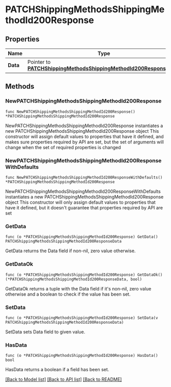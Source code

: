 # PATCHShippingMethodsShippingMethodId200Response

## Properties

Name | Type | Description | Notes
------------ | ------------- | ------------- | -------------
**Data** | Pointer to [**PATCHShippingMethodsShippingMethodId200ResponseData**](PATCHShippingMethodsShippingMethodId200ResponseData.md) |  | [optional] 

## Methods

### NewPATCHShippingMethodsShippingMethodId200Response

`func NewPATCHShippingMethodsShippingMethodId200Response() *PATCHShippingMethodsShippingMethodId200Response`

NewPATCHShippingMethodsShippingMethodId200Response instantiates a new PATCHShippingMethodsShippingMethodId200Response object
This constructor will assign default values to properties that have it defined,
and makes sure properties required by API are set, but the set of arguments
will change when the set of required properties is changed

### NewPATCHShippingMethodsShippingMethodId200ResponseWithDefaults

`func NewPATCHShippingMethodsShippingMethodId200ResponseWithDefaults() *PATCHShippingMethodsShippingMethodId200Response`

NewPATCHShippingMethodsShippingMethodId200ResponseWithDefaults instantiates a new PATCHShippingMethodsShippingMethodId200Response object
This constructor will only assign default values to properties that have it defined,
but it doesn't guarantee that properties required by API are set

### GetData

`func (o *PATCHShippingMethodsShippingMethodId200Response) GetData() PATCHShippingMethodsShippingMethodId200ResponseData`

GetData returns the Data field if non-nil, zero value otherwise.

### GetDataOk

`func (o *PATCHShippingMethodsShippingMethodId200Response) GetDataOk() (*PATCHShippingMethodsShippingMethodId200ResponseData, bool)`

GetDataOk returns a tuple with the Data field if it's non-nil, zero value otherwise
and a boolean to check if the value has been set.

### SetData

`func (o *PATCHShippingMethodsShippingMethodId200Response) SetData(v PATCHShippingMethodsShippingMethodId200ResponseData)`

SetData sets Data field to given value.

### HasData

`func (o *PATCHShippingMethodsShippingMethodId200Response) HasData() bool`

HasData returns a boolean if a field has been set.


[[Back to Model list]](../README.md#documentation-for-models) [[Back to API list]](../README.md#documentation-for-api-endpoints) [[Back to README]](../README.md)


